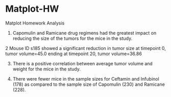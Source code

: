 # Matplot-HW

Matplot Homework Analysis

1.  Capomulin and Ramicane drug regimens had the greatest impact on reducing the size of the tumors for the mice in the study. 

2   Mouse ID s185 showed a significant reduction in tumor size at timepoint 0, tumor volume=45.0 ending at timepoint 20, tumor volume=36.86

3.  There is a positive correlation between  average tumor volume and weight for the mice in the study.

4.  There were fewer mice in the sample sizes for Ceftamin and Infubinol (178) as compared to the sample size of Capomulin (230) and Ramicane (228).  
